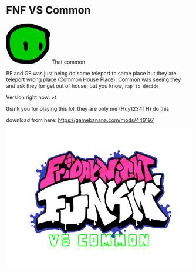 # FNF VS Common
![](./art/icon-common.png)
That common

BF and GF was just being do some teleport to some place but they are teleport wrong place (Common House Place). Common was seeing they and ask they for get out of house, but you know, `rap to decide`

Version right now: `v1`

thank you for playing this lol, they are only me (Huy1234TH) do this

download from here: https://gamebanana.com/mods/449197

![](./art/logo.png)